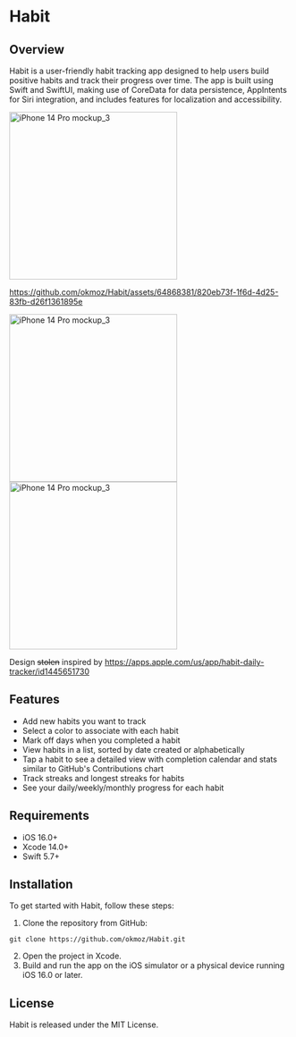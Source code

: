 # Habit

## Overview

Habit is a user-friendly habit tracking app designed to help users build positive habits and track their progress over time. The app is built using Swift and SwiftUI, making use of CoreData for data persistence, AppIntents for Siri integration, and includes features for localization and accessibility. 

  <img src="https://github.com/okmoz/Habit/assets/64868381/575db34b-1bf2-4e64-8a09-d420c180feb1" alt="iPhone 14 Pro mockup_3" width="300">


https://github.com/okmoz/Habit/assets/64868381/820eb73f-1f6d-4d25-83fb-d26f1361895e


 <img src="https://github.com/okmoz/Habit/assets/64868381/7e05b77b-be2e-4099-be67-41508c9f83e7" alt="iPhone 14 Pro mockup_3" width="300">
  <img src="https://github.com/okmoz/Habit/assets/64868381/c93c3e3c-f9f1-44b7-a1f1-b826175f6370" alt="iPhone 14 Pro mockup_3" width="300">




Design ~~stolen~~ inspired by https://apps.apple.com/us/app/habit-daily-tracker/id1445651730

## Features

- Add new habits you want to track
- Select a color to associate with each habit 
- Mark off days when you completed a habit
- View habits in a list, sorted by date created or alphabetically
- Tap a habit to see a detailed view with completion calendar and stats similar to GitHub's Contributions chart
- Track streaks and longest streaks for habits
- See your daily/weekly/monthly progress for each habit

## Requirements

- iOS 16.0+
- Xcode 14.0+
- Swift 5.7+

## Installation

To get started with Habit, follow these steps:

1. Clone the repository from GitHub:
```
git clone https://github.com/okmoz/Habit.git
```
2. Open the project in Xcode.
3. Build and run the app on the iOS simulator or a physical device running iOS 16.0 or later.

## License
Habit is released under the MIT License.
